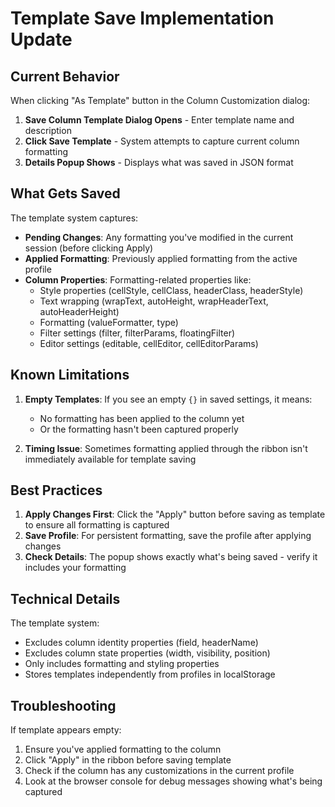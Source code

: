 # Template Save Implementation Update

## Current Behavior

When clicking "As Template" button in the Column Customization dialog:

1. **Save Column Template Dialog Opens** - Enter template name and description
2. **Click Save Template** - System attempts to capture current column formatting
3. **Details Popup Shows** - Displays what was saved in JSON format

## What Gets Saved

The template system captures:
- **Pending Changes**: Any formatting you've modified in the current session (before clicking Apply)
- **Applied Formatting**: Previously applied formatting from the active profile
- **Column Properties**: Formatting-related properties like:
  - Style properties (cellStyle, cellClass, headerClass, headerStyle)
  - Text wrapping (wrapText, autoHeight, wrapHeaderText, autoHeaderHeight)
  - Formatting (valueFormatter, type)
  - Filter settings (filter, filterParams, floatingFilter)
  - Editor settings (editable, cellEditor, cellEditorParams)

## Known Limitations

1. **Empty Templates**: If you see an empty `{}` in saved settings, it means:
   - No formatting has been applied to the column yet
   - Or the formatting hasn't been captured properly

2. **Timing Issue**: Sometimes formatting applied through the ribbon isn't immediately available for template saving

## Best Practices

1. **Apply Changes First**: Click the "Apply" button before saving as template to ensure all formatting is captured
2. **Save Profile**: For persistent formatting, save the profile after applying changes
3. **Check Details**: The popup shows exactly what's being saved - verify it includes your formatting

## Technical Details

The template system:
- Excludes column identity properties (field, headerName)
- Excludes column state properties (width, visibility, position)
- Only includes formatting and styling properties
- Stores templates independently from profiles in localStorage

## Troubleshooting

If template appears empty:
1. Ensure you've applied formatting to the column
2. Click "Apply" in the ribbon before saving template
3. Check if the column has any customizations in the current profile
4. Look at the browser console for debug messages showing what's being captured